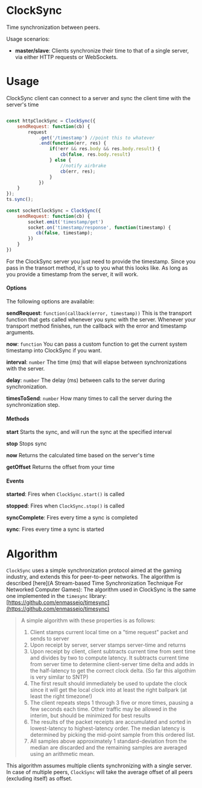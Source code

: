# ClockSync

Time synchronization between peers.

Usage scenarios:

- **master/slave**: Clients synchronize their time to that of a single server,
  via either HTTP requests or WebSockets.

# Usage

ClockSync client can connect to a server and sync the client time with the server's time
```js

const httpClockSync = ClockSync({
    sendRequest: function(cb) {
        request
            .get('/timestamp') //point this to whatever 
            .end(function(err, res) {
                if(!err && res.body && res.body.result) {
                    cb(false, res.body.result)
                } else {
                    //notify airbrake
                    cb(err, res);
                }
            })
    }
});
ts.sync();
	
const socketClockSync = ClockSync({
    sendRequest: function(cb) {
        socket.emit('timestamp/get')
        socket.on('timestamp/response', function(timestamp) {
           cb(false, timestamp);
        })
    }
})

```

For the ClockSync server you just need to provide the timestamp. Since you pass in the transort method,
it's up to you what this looks like. As long as you provide a timestamp from the server, it will work.

#### Options

The following options are available:

**sendRequest**: `function(callback(error, timestamp))`
This is the transport function that gets called whenever you sync with the server.
Whenever your transport method finishes, run the callback with the error and timestamp arguments.

**now**: `function`
You can pass a custom function to get the current system timestamp into ClockSync if you want.

**interval**: `number`
The time (ms) that will elapse between synchronizations with the server.

**delay**: `number`
The delay (ms) between calls to the server during synchronization.

**timesToSend**: `number`
How many times to call the server during the synchronization step.

#### Methods
**start**
Starts the sync, and will run the sync at the specified interval

**stop**
Stops sync

**now**
Returns the calculated time based on the server's time

**getOffset**
Returns the offset from your time

#### Events
**started**: Fires when `ClockSync.start()` is called

**stopped**: Fires when `ClockSync.stop()` is called

**syncComplete**: Fires every time a sync is completed

**sync**: Fires every time a sync is started

# Algorithm

`ClockSync` uses a simple synchronization protocol aimed at the gaming industry, and extends this for peer-to-peer networks. The algorithm is described [here](A Stream-based Time Synchronization Technique For Networked Computer Games):
The algorithm used in ClockSync is the same one implemented in the `timesync` library: [https://github.com/enmasseio/timesync](https://github.com/enmasseio/timesync)

> A simple algorithm with these properties is as follows:
>
> 1. Client stamps current local time on a "time request" packet and sends to server
> 2. Upon receipt by server, server stamps server-time and returns
> 3. Upon receipt by client, client subtracts current time from sent time and divides by two to compute latency. It subtracts current time from server time to determine client-server time delta and adds in the half-latency to get the correct clock delta. (So far this algothim is very similar to SNTP)
> 4. The first result should immediately be used to update the clock since it will get the local clock into at least the right ballpark (at least the right timezone!)
> 5. The client repeats steps 1 through 3 five or more times, pausing a few seconds each time. Other traffic may be allowed in the interim, but should be minimized for best results
> 6. The results of the packet receipts are accumulated and sorted in lowest-latency to highest-latency order. The median latency is determined by picking the mid-point sample from this ordered list.
> 7. All samples above approximately 1 standard-deviation from the median are discarded and the remaining samples are averaged using an arithmetic mean.

This algorithm assumes multiple clients synchronizing with a single server. In case of multiple peers, `ClockSync` will take the average offset of all peers (excluding itself) as offset.
